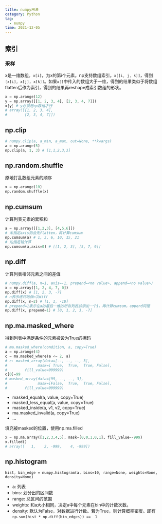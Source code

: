 ```yaml
---
title: numpy用法
category: Python
tag:
  - numpy
time: 2021-12-05
---
```


## 索引
### 采样
x是一维数组，`x[i]`，为x的第i个元素，np支持数组索引，`x[[i, j, k]]`，得到`[x[i], x[j], x[k]]`。如果`x[]`中传入的数组大于一维，得到的结果类似于将数组flatten后作为索引，得到的结果再reshape成索引数组的形状。

```python
x = np.arange(12)
y = np.array([[1, 2, 3, 4], [2, 3, 4, 7]])
x[y] # y必须是np数组才行
# array([[1, 2, 3, 4],
#        [2, 3, 4, 7]])
```

## np.clip

```python
# numpy.clip(a, a_min, a_max, out=None, **kwargs)
a = np.arange(5)
np.clip(a, 1, 3) # [1,1,2,3,3]
```

## np.random.shuffle
原地打乱数组元素的顺序

```python
x = np.arange(10)
np.random.shuffle(x)
```

## np.cumsum
计算列表元素的累积和

```python
a = np.array([[1,2,3], [4,5,6]])
# 未指定axis则会先flatten，再计算cumsum
np.cumsum(a) # 1, 3, 6, 10, 15, 21
# 沿指定轴计算 
np.cumsum(a,axis=0) # [[1, 2, 3], [5, 7, 9]]
```

## np.diff
计算列表相邻元素之间的差值

```python
# numpy.diff(a, n=1, axis=-1, prepend=<no value>, append=<no value>)
x = np.array([1, 2, 4, 7, 0])
np.diff(x) # [1, 2, 3, -7]
# n表示递归地做n次diff
np.diff(x, n=2) # [1, 1, -10]
# prepend=1表示在a的最后一维的所有列表前添加一个1，再计算cumsum。append同理
np.diff(x, prepend=1) # [0, 1, 2, 3, -7]
```

## np.ma.masked_where
得到列表中满足条件的元素被设为True的掩码

```python
# ma.masked_where(condition, a, copy=True)
a = np.arange(4)
c = ma.masked_where(a <= 2, a)
# c: masked_array(data=[--, --, --, 3],
#              mask=[ True,  True,  True, False],
#        fill_value=999999)
c[0]=99
# masked_array(data=[99, --, --, 3],
#              mask=[False,  True,  True, False],
#        fill_value=999999)
```

- masked_equal(a, value, copy=True)
- masked_less_equal(a, value, copy=True)
- masked_inside(a, v1, v2, copy=True)
- ma.masked_invalid(a, copy=True)
- ...

填充被masked的位置，使用np.ma.filled
```python
x = np.ma.array([1,2,3,4,5], mask=[0,0,1,0,1], fill_value=-999)
x.filled()
# array([   1,    2, -999,    4, -999])
```

## np.histogram
`hist, bin_edge = numpy.histogram(a, bins=10, range=None, weights=None, density=None)`
- a: 列表
- bins: 划分出的区间数
- range: 总区间的范围
- weights: 和a大小相同，决定a中每个元素在bin中的计数次数。
- density: 默认为False，对数据进行计数。若为True，则计算概率密度。即有`np.sum(hist * np.diff(bin_edges)) ==  1`



